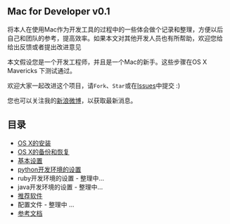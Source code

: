 Mac for Developer v0.1
----

将本人在使用Mac作为开发工具的过程中的一些体会做个记录和整理，方便以后
自己和团队的参考，提高效率。如果本文对其他开发人员也有所帮助，欢迎您给
给出反馈或者提出改进意见

本文假设您是一个开发工程师，并且是一个Mac的新手。这些步骤在OS X Mavericks
下测试通过。

欢迎大家一起改进这个项目，请`Fork`、`Star`或在[Issues](https://github.com/pubyun/macdev/issues)中提交 :)

您也可以关注我的[新浪微博](http://weibo.com/pubyun)，以获取最新消息。

## 目录

* [OS X的安装](https://github.com/pubyun/macdev/blob/master/install.md)
* [OS X的备份和恢复](https://github.com/pubyun/macdev/blob/master/recovery.md)
* [基本设置](https://github.com/pubyun/macdev/blob/master/basic.md)
* [python开发环境的设置](https://github.com/pubyun/macdev/blob/master/python.md)
* ruby开发环境的设置 - 整理中...
* java开发环境的设置 - 整理中...
* [推荐软件](https://github.com/pubyun/macdev/blob/master/apps.md)
* 配置文件 - 整理中 ...
* [参考文档](https://github.com/pubyun/macdev/blob/master/refs.md)
